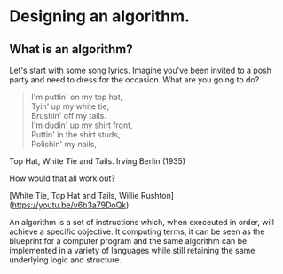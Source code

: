 # Designing an algorithm.

## What is an algorithm?

Let's start with some song lyrics. Imagine you've been invited to a posh party and need to dress for the occasion. What are you going to do?

> I'm puttin' on my top hat,  
> Tyin' up my white tie,  
> Brushin' off my tails.  
> I'm dudin' up my shirt front,  
> Puttin' in the shirt studs,  
> Polishin' my nails,  

Top Hat, White Tie and Tails. Irving Berlin (1935)

How would that all work out? 

[White Tie, Top Hat and Tails, Willie Rushton] (https://youtu.be/v6b3a79DoQk)

An algorithm is a set of instructions which, when execeuted in order, will achieve a specific objective. It computing terms, it can be seen as the blueprint for a computer program and the same algorithm can be implemented in a variety of languages while still retaining the same underlying logic and structure.


